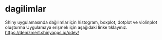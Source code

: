 # dagilimlar
Shiny uygulamasında dağılımlar için histogram, boxplot, dotplot ve violinplot oluşturma
Uygulamaya erişmek için aşağıdaki linke tıklayınız.
https://denizmert.shinyapps.io/odev/
